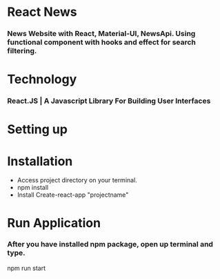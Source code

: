 # React News
### News Website with React, Material-UI, NewsApi. Using functional component with hooks and effect for search filtering.

# Technology
### React.JS | A Javascript Library For Building User Interfaces

# Setting up

# Installation
  * Access project directory on your terminal.
  * npm install
  * Install Create-react-app "projectname"

# Run Application
  ### After you have installed npm package, open up terminal and type.
   npm run start
